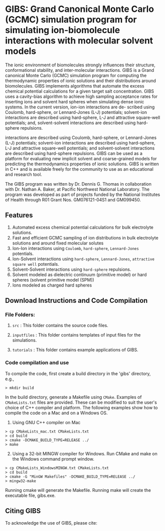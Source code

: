 # GIBS: Grand Canonical Monte Carlo (GCMC) simulation program for simulating ion-biomolecule interactions with molecular solvent models

The ionic environment of biomolecules strongly influences their structure, conformational stability, and 
inter-molecular interactions. GIBS is a Grand canonical Monte Carlo (GCMC) simulation program for computing the 
thermodynamic properties of ionic solutions and their distributions around biomolecules. GIBS implements 
algorithms that automate the excess chemical potential calculations for a given target salt concentration. GIBS 
uses a cavity-bias algorithm to achieve high sampling acceptance rates for inserting ions and solvent hard 
spheres when simulating dense ionic systems. In the current version, 
ion-ion 
interactions are 
de-
scribed using Coulomb, hard-sphere, or Lennard-Jones (L-J) potentials; solvent-ion
interactions are described using hard-sphere, L-J and attractive square-well potentials;
and, solvent-solvent interactions are described using hard-sphere repulsions.

interactions are described 
using Coulomb, hard-sphere, or Lennard-Jones (L-J) potentials; solvent-ion interactions are described using 
hard-sphere, L-J and attractive square-well potentials; and solvent-solvent interactions are described using 
hard-sphere repulsions. GIBS can be used as a platform for evaluating new implicit solvent and coarse-grained 
models for predicting the thermodynamics properties of ionic solutions. GIBS is written in C++ and is available 
freely for the community to use as an educational and research tool.

The GIBS program was written by Dr. Dennis G. Thomas in collaboration with Dr. Nathan A. Baker, at Pacific 
Northwest National Laboratory. The program was developed as part of projects funded by the National Institutes 
of Health through R01 Grant Nos. GM076121-04S1 and GM099450.

## Features

1. Automated excess chemical potential calculations for bulk electrolyte solutions.
2. Fast and efficient GCMC sampling of ion distributions in bulk electrolyte solutions and around fixed molecular solutes 
3. Ion-Ion interactions using `Coulomb`, `hard-sphere`, `Lennard-Jones` potentials.
4. Ion-Solvent interactions using `hard-sphere`, `Lennard-Jones`, `attractive square well` 
potentials.
5. Solvent-Solvent interactions using `hard-sphere` repulsions.
6. Solvent modeled as dielectric continuum (primitive model) or hard spheres (solvent primitive model 
(SPM)) 
7. Ions modeled as charged hard spheres


## Download Instructions and Code Compilation

### File Folders:

1. `src` : This folder contains the source code files.

2. `inputfiles` : This folder contains templates of input files for the simulations.

3. `tutorials` : This folder contains example applications of GIBS.


### Code compilation and use

To compile the code, first create a build directory in the 'gibs' directory, e.g.,

```
> mkdir build
```
In the build directory, generate a Makefile using `CMake`. Examples of `CMakeLists.txt` files
are provided. These can be modified to suit the user's choice of C++ compiler and platform. The 
following examples show how to compile the code on a Mac and on a Windows OS.

1. Using GNU C++ compiler on Mac

```
> cp CMakeLists_mac.txt CMakeLists.txt
> cd build
> cmake -DCMAKE_BUILD_TYPE=RELEASE ../
> make
```
2. Using a 32-bit MINGW compiler for Windows. Run CMake and make on the Windows command prompt window.


```
> cp CMakeLists_WindowsMINGW.txt CMakeLists.txt
> cd build
> cmake -G "MinGW Makefiles" -DCMAKE_BUILD_TYPE=RELEASE ../
> mingw32-make
```

Running cmake will generate the Makefile. Running make will create the
executable file, gibs.exe.


## Citing GIBS

To acknowledge the use of GIBS, please cite:

```


```

